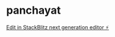 # panchayat

[Edit in StackBlitz next generation editor ⚡️](https://stackblitz.com/~/github.com/gsmasters/panchayat)